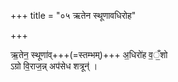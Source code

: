 +++
title = "०५ ऋतेन स्थूणावधिरोह"

+++

ऋ॒तेन॒ स्थूणा॑व्+++(=स्तम्भम्)+++ अ॒धिरो॑ह व॒ँ॒शो  
ऽग्रो वि॒राज॒न्न् अप॑सेध शत्रून्॑ ।  
